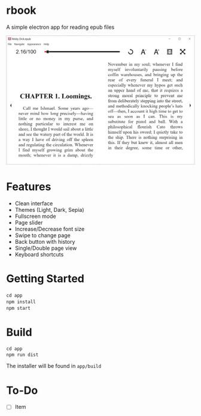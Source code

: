 # rbook

A simple electron app for reading epub files

![Screenshot](./screenshots/sc_2.png)

# Features

- Clean interface
- Themes (Light, Dark, Sepia)
- Fullscreen mode
- Page slider
- Increase/Decrease font size
- Swipe to change page
- Back button with history
- Single/Double page view
- Keyboard shortcuts

# Getting Started

```javascript
cd app
npm install
npm start
```

# Build
```
cd app
npm run dist
```
The installer will be found in `app/build`

# To-Do

- [ ] Item
